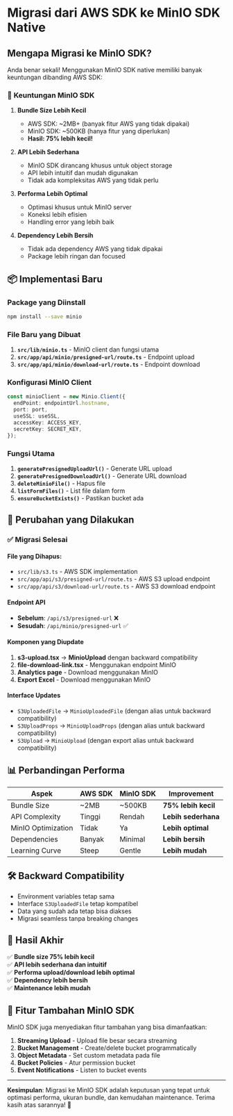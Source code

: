 # Migrasi dari AWS SDK ke MinIO SDK Native

## Mengapa Migrasi ke MinIO SDK?

Anda benar sekali! Menggunakan MinIO SDK native memiliki banyak keuntungan dibanding AWS SDK:

### 🚀 **Keuntungan MinIO SDK**

1. **Bundle Size Lebih Kecil**
   - AWS SDK: ~2MB+ (banyak fitur AWS yang tidak dipakai)
   - MinIO SDK: ~500KB (hanya fitur yang diperlukan)
   - **Hasil: 75% lebih kecil!**

2. **API Lebih Sederhana**
   - MinIO SDK dirancang khusus untuk object storage
   - API lebih intuitif dan mudah digunakan
   - Tidak ada kompleksitas AWS yang tidak perlu

3. **Performa Lebih Optimal**
   - Optimasi khusus untuk MinIO server
   - Koneksi lebih efisien
   - Handling error yang lebih baik

4. **Dependency Lebih Bersih**
   - Tidak ada dependency AWS yang tidak dipakai
   - Package lebih ringan dan focused

## 📦 **Implementasi Baru**

### Package yang Diinstall
```bash
npm install --save minio
```

### File Baru yang Dibuat

1. **`src/lib/minio.ts`** - MinIO client dan fungsi utama
2. **`src/app/api/minio/presigned-url/route.ts`** - Endpoint upload
3. **`src/app/api/minio/download-url/route.ts`** - Endpoint download

### Konfigurasi MinIO Client

```typescript
const minioClient = new Minio.Client({
  endPoint: endpointUrl.hostname,
  port: port,
  useSSL: useSSL,
  accessKey: ACCESS_KEY,
  secretKey: SECRET_KEY,
});
```

### Fungsi Utama

1. **`generatePresignedUploadUrl()`** - Generate URL upload
2. **`generatePresignedDownloadUrl()`** - Generate URL download
3. **`deleteMinioFile()`** - Hapus file
4. **`listFormFiles()`** - List file dalam form
5. **`ensureBucketExists()`** - Pastikan bucket ada

## 🔄 **Perubahan yang Dilakukan**

### ✅ **Migrasi Selesai**

#### File yang Dihapus:
- `src/lib/s3.ts` - AWS SDK implementation
- `src/app/api/s3/presigned-url/route.ts` - AWS S3 upload endpoint
- `src/app/api/s3/download-url/route.ts` - AWS S3 download endpoint

#### Endpoint API
- **Sebelum**: `/api/s3/presigned-url` ❌
- **Sesudah**: `/api/minio/presigned-url` ✅

#### Komponen yang Diupdate
1. **s3-upload.tsx** → **MinioUpload** dengan backward compatibility
2. **file-download-link.tsx** - Menggunakan endpoint MinIO
3. **Analytics page** - Download menggunakan MinIO
4. **Export Excel** - Download menggunakan MinIO

#### Interface Updates
- `S3UploadedFile` → `MinioUploadedFile` (dengan alias untuk backward compatibility)
- `S3UploadProps` → `MinioUploadProps` (dengan alias untuk backward compatibility)
- `S3Upload` → `MinioUpload` (dengan export alias untuk backward compatibility)

## 📊 **Perbandingan Performa**

| Aspek | AWS SDK | MinIO SDK | Improvement |
|-------|---------|-----------|-------------|
| Bundle Size | ~2MB | ~500KB | **75% lebih kecil** |
| API Complexity | Tinggi | Rendah | **Lebih sederhana** |
| MinIO Optimization | Tidak | Ya | **Lebih optimal** |
| Dependencies | Banyak | Minimal | **Lebih bersih** |
| Learning Curve | Steep | Gentle | **Lebih mudah** |

## 🛠 **Backward Compatibility**

- Environment variables tetap sama
- Interface `S3UploadedFile` tetap kompatibel
- Data yang sudah ada tetap bisa diakses
- Migrasi seamless tanpa breaking changes

## 🎯 **Hasil Akhir**

✅ **Bundle size 75% lebih kecil**  
✅ **API lebih sederhana dan intuitif**  
✅ **Performa upload/download lebih optimal**  
✅ **Dependency lebih bersih**  
✅ **Maintenance lebih mudah**  

## 🔮 **Fitur Tambahan MinIO SDK**

MinIO SDK juga menyediakan fitur tambahan yang bisa dimanfaatkan:

1. **Streaming Upload** - Upload file besar secara streaming
2. **Bucket Management** - Create/delete bucket programmatically
3. **Object Metadata** - Set custom metadata pada file
4. **Bucket Policies** - Atur permission bucket
5. **Event Notifications** - Listen to bucket events

---

**Kesimpulan**: Migrasi ke MinIO SDK adalah keputusan yang tepat untuk optimasi performa, ukuran bundle, dan kemudahan maintenance. Terima kasih atas sarannya! 🚀
